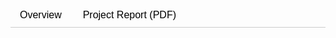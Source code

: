 <!-- Tab Navigation -->
<div class="tabs">
  <button class="tablinks" onclick="openTab(event, 'overview')" id="defaultOpen">Overview</button>
  <button class="tablinks" onclick="openTab(event, 'report')">Project Report (PDF)</button>
</div>

<!-- Tab Contents -->

<div id="overview" class="tabcontent" markdown="block">
<!-- Put your Overview Markdown content here -->
<h2>Project Overview</h2>

# Parallel Bilateral Filtering Implementation and Optimization

---
<!-- 
## Team Members
Zhaowei Zhang, Eric Zhu -->

## Project Website

[https://github.com/pentene/15418-final-project](https://github.com/pentene/15418-final-project)

---

## Summary

In this project, we will implement optimized parallel versions of the bilateral filtering algorithm on CPU and GPU platforms, specifically using **OpenMP** and **CUDA**, respectively. We aim to benchmark these implementations rigorously, analyzing their performance characteristics and scalability across diverse optimization strategies and hardware configurations.

---

## Background

Bilateral filtering is a widely-used image processing technique known for its effectiveness in smoothing images while preserving edges. This edge-preserving smoothing is accomplished
by calculating the filtered value for each pixel as a weighted average of neighboring pixels, considering both spatial proximity and intensity similarity.

The bilateral filter’s per-pixel computation involves intensive arithmetic operations and memory access, making it computationally expensive, particularly with large neighborhood
windows or high-resolution images. Each pixel’s computation involves accessing neighboring pixels within a defined radius repeatedly. Nonetheless, it exhibits good potential for par-
allelization since each pixel’s final output computation is independent of other pixels, even though there are neighborhood dependencies. Exploiting parallelism through CPU multi-
threading (OpenMP) and GPU massive threading (CUDA) can reduce execution time and enhance efficiency.

---

## Goals and Deliverables

Planned Goals:

- Achieve at least a 4x speedup with CPU parallelization using OpenMP compared to the sequential baseline.

- Achieve at least a 10x speedup with GPU parallelization using CUDA compared to the sequential baseline.

- Perform a thorough comparative analysis of performance and scalability between CPU and GPU implementations using image datasets such as High Resolution Image Quality (HRIQ) and The USC-SIPI Image Database.

- Validate correctness by comparing results with the OpenCV bilateral filtering implementation.

Aspirational Goals:

- Achieve a 10x speedup on CPU with robust scalability across varying image sizes.

- Achieve a speedup exceeding 50x on GPU through advanced optimizations such as FFT-based fast convolution techniques inspired by Sylvain Paris and Frédo Durand's work ("A Fast Approximation of the Bilateral Filter using a Signal Processing Approach").

Fallback Goals:

- Ensure fully functional parallel implementations with measured performance gains, even if the desired speedup targets are not fully met.

- Complete rigorous analysis clearly identifying bottlenecks and documenting performance insights.

---

## Challenges

Parallelizing bilateral filtering is challenging due to several critical factors:

- Workload dependencies: Pixel computations involve accessing neighboring pixels within a defined spatial radius. However, each pixel’s output calculation remains independent, allowing parallel computation.

- Memory access characteristics: Effective use of cache-aware techniques and shared memory optimizations is critical to exploit locality.

- Communication-to-Computation ratio: Frequent memory accesses can dominate execution without effective optimization. Using caching or shared memory significantly lowers this ratio.

- Divergent execution: Intensity-dependent calculations within the bilateral filter can lead to divergent execution patterns, particularly on GPUs.

- System constraints: GPU shared memory and CPU cache capacities heavily impact performance. Exceeding capacities necessitates frequent global memory accesses, degrading performance.

Through addressing these challenges, we aim to gain deep insights into optimizing memory access patterns, synchronization overhead, and computational efficiency in parallel systems.

---

## Resources

Implementation and benchmarking will be performed primarily on GHC lab machines and Pittsburgh Supercomputing Center (PSC) resources. Initial sequential implementations will be verified against OpenCV’s bilateral filter for correctness. 
PSC machines offer robust CPU and GPU capabilities for detailed performance profiling and large-scale experimentation.

Here is our current reference:

- Tomasi, C., & Manduchi, R. (1998). Bilateral filtering for gray and color images. Proceedings of the Sixth International Conference on Computer Vision, 839–846.

- Paris, S., & Durand, F. (2006). A fast approximation of the bilateral filter using a signal processing approach. European Conference on Computer Vision, 568–580.

- Paris, S., Kornprobst, P., Tumblin, J., & Durand, F. (2009). Bilateral filtering: Theory and applications. Foundations and Trends in Computer Graphics and Vision, 4(1), 1–73.

- [Nvidia documentation on bilateral filtering](https://docs.nvidia.com/vpi/algo_bilat_filter.html)

---

## Platform Choice

The GHC lab machines and PSC machines provide multi-core CPUs and GPU resources
suitable for our parallel implementations. GHC machines will facilitate development and
initial testing, while the powerful GPU systems at PSC will enable detailed performance
profiling and large-scale experimentation.

---

## Schedule (Tentative)

|   Week   | Planned Acrivity |
| -------- | ------- |
| 3.26 - 4.2  | Implement serial version of bilateral filter; begin OpenMP parallelization |
| 4.2 - 4.9   | Analyze CPU performance, identify bottlenecks, and optimize OpenMP parallelization using course techniques |
| 4.9 - 4.16  | Develop initial CUDA implementation; perform GPU profiling and identify bottlenecks |
| 4.16 - 4.23 | Optimize CUDA implementation based on analysis; evaluate GPU performance improvements |
| 4.23 - 4.28 | Finalize benchmarking results, prepare poster and presentation materials |
| 4.29        | Poster session |

</div>

<div id="report" class="tabcontent">
  <h2>Project Report</h2>
  <iframe src="assets/15418_Project_Proposal.pdf" width="150%" height="800px"></iframe>
</div>

<script>
function openTab(evt, tabName) {
  var i, tabcontent, tablinks;

  tabcontent = document.getElementsByClassName("tabcontent");
  for (i = 0; i < tabcontent.length; i++) {
    tabcontent[i].style.display = "none";
  }

  tablinks = document.getElementsByClassName("tablinks");
  for (i = 0; i < tablinks.length; i++) {
    tablinks[i].className = tablinks[i].className.replace(" active", "");
  }

  document.getElementById(tabName).style.display = "block";
  evt.currentTarget.className += " active";
}

// Open the default tab on load
document.getElementById("defaultOpen").click();
</script>

<style>
.tabs {
  overflow: hidden;
  border-bottom: 1px solid #ccc;
}

.tablinks {
  background-color: inherit;
  border: none;
  outline: none;
  cursor: pointer;
  padding: 10px 15px;
  transition: 0.3s;
  font-size: 16px;
}

.tablinks:hover {
  background-color: #ddd;
}

.tablinks.active {
  background-color: #ccc;
}

.tabcontent {
  display: none;
  padding: 15px;
  border-top: none;
}
</style>


